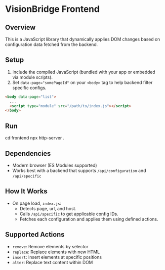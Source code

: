 # VisionBridge Frontend

## Overview

This is a JavaScript library that dynamically applies DOM changes based on configuration data fetched from the backend.

## Setup

1. Include the compiled JavaScript (bundled with your app or embedded via module scripts).
2. Set `data-page="somePageId"` on your `<body>` tag to help backend filter specific configs.

```html
<body data-page="list">
  ...
  <script type="module" src="/path/to/index.js"></script>
</body>
```
## Run

cd frontend
npx http-server .



## Dependencies

- Modern browser (ES Modules supported)
- Works best with a backend that supports `/api/configuration` and `/api/specific`

## How It Works

- On page load, `index.js`:
  - Detects page, url, and host.
  - Calls `/api/specific` to get applicable config IDs.
  - Fetches each configuration and applies them using defined actions.

## Supported Actions

- `remove`: Remove elements by selector
- `replace`: Replace elements with new HTML
- `insert`: Insert elements at specific positions
- `alter`: Replace text content within DOM